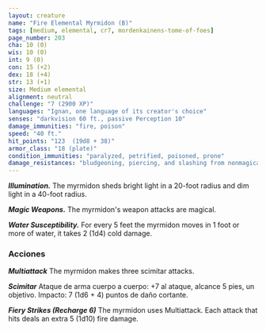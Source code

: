 ```yaml
---
layout: creature
name: "Fire Elemental Myrmidon (B)"
tags: [medium, elemental, cr7, mordenkainens-tome-of-foes]
page_number: 203
cha: 10 (0)
wis: 10 (0)
int: 9 (0)
con: 15 (+2)
dex: 18 (+4)
str: 13 (+1)
size: Medium elemental
alignment: neutral
challenge: "7 (2900 XP)"
languages: "Ignan, one language of its creator's choice"
senses: "darkvision 60 ft., passive Perception 10"
damage_immunities: "fire, poison"
speed: "40 ft."
hit_points: "123  (19d8 + 38)"
armor_class: "18 (plate)"
condition_immunities: "paralyzed, petrified, poisoned, prone"
damage_resistances: "bludgeoning, piercing, and slashing from nonmagical attacks"
---
```


***Illumination.*** The myrmidon sheds bright light in a 20-foot radius and dim light in a 40-foot radius.

***Magic Weapons.*** The myrmidon's weapon attacks are magical.

***Water Susceptibility.*** For every 5 feet the myrmidon moves in 1 foot or more of water, it takes 2 (1d4) cold damage.

### Acciones

***Multiattack*** The myrmidon makes three scimitar attacks.

***Scimitar*** Ataque de arma cuerpo a cuerpo: +7 al ataque, alcance 5 pies, un objetivo. Impacto: 7 (1d6 + 4) puntos de daño cortante.

***Fiery Strikes (Recharge 6)*** The myrmidon uses Multiattack. Each attack that hits deals an extra 5 (1d10) fire damage.